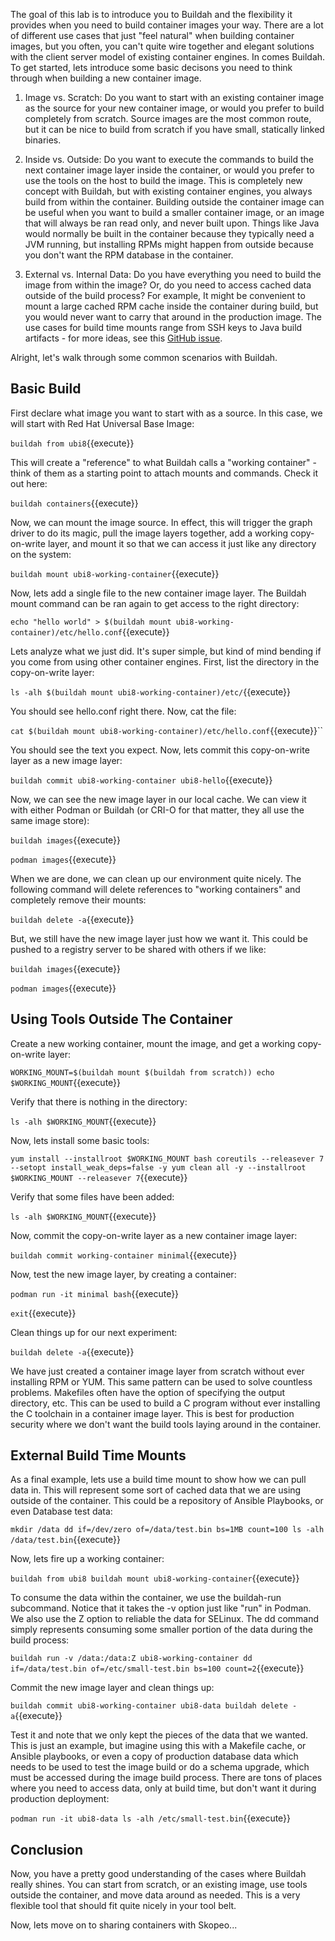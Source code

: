 The goal of this lab is to introduce you to Buildah and the flexibility it provides when you need to build container images your way. There are a lot of different use cases that just "feel natural" when building container images, but you often, you can't quite wire together and elegant solutions with the client server model of existing container engines. In comes Buildah. To get started, lets introduce some basic decisons you need to think through when building a new container image.

1. Image vs. Scratch: Do you want to start with an existing container image as the source for your new container image, or would you prefer to build completely from scratch. Source images are the most common route, but it can be nice to build from scratch if you have small, statically linked binaries.

2. Inside vs. Outside: Do you want to execute the commands to build the next container image layer inside the container, or would you prefer to use the tools on the host to build the image. This is completely new concept with Buildah, but with existing container engines, you always build from within the container. Building outside the container image can be useful when you want to build a smaller container image, or an image that will always be ran read only, and never built upon. Things like Java would normally be built in the container because they typically need a JVM running, but installing RPMs might happen from outside because you don't want the RPM database in the container.

3. External vs. Internal Data: Do you have everything you need to build the image from within the image? Or, do you need to access cached data outside of the build process? For example, It might be convenient to mount a large cached RPM cache inside the container during build, but you would never want to carry that around in the production image. The use cases for build time mounts range from SSH keys to Java build artifacts - for more ideas, see this [GitHub issue](https://github.com/moby/moby/issues/14080).


Alright, let's walk through some common scenarios with Buildah.

## Basic Build

First declare what image you want to start with as a source. In this case, we will start with Red Hat Universal Base Image:

``buildah from ubi8``{{execute}}

This will create a "reference" to what Buildah calls a "working container" - think of them as a starting point to attach mounts and commands. Check it out here:

``buildah containers``{{execute}}

Now, we can mount the image source. In effect, this will trigger the graph driver to do its magic, pull the image layers together, add a working copy-on-write layer, and mount it so that we can access it just like any directory on the system:

``buildah mount ubi8-working-container``{{execute}}

Now, lets add a single file to the new container image layer. The Buildah mount command can be ran again to get access to the right directory:

``echo "hello world" > $(buildah mount ubi8-working-container)/etc/hello.conf``{{execute}}

Lets analyze what we just did. It's super simple, but kind of mind bending if you come from using other container engines. First, list the directory in the copy-on-write layer:

``ls -alh $(buildah mount ubi8-working-container)/etc/``{{execute}}

You should see hello.conf right there. Now, cat the file:

``cat $(buildah mount ubi8-working-container)/etc/hello.conf``{{execute}}``

You should see the text you expect. Now, lets commit this copy-on-write layer as a new image layer:

``buildah commit ubi8-working-container ubi8-hello``{{execute}}

Now, we can see the new image layer in our local cache. We can view it with either Podman or Buildah (or CRI-O for that matter, they all use the same image store):

``buildah images``{{execute}}

``podman images``{{execute}}

When we are done, we can clean up our environment quite nicely. The following command will delete references to "working containers" and completely remove their mounts:

``buildah delete -a``{{execute}}

But, we still have the new image layer just how we want it. This could be pushed to a registry server to be shared with others if we like:

``buildah images``{{execute}}

``podman images``{{execute}}

## Using Tools Outside The Container

Create a new working container, mount the image, and get a working copy-on-write layer:

``WORKING_MOUNT=$(buildah mount $(buildah from scratch))
echo $WORKING_MOUNT``{{execute}}

Verify that there is nothing in the directory:

``ls -alh $WORKING_MOUNT``{{execute}}

Now, lets install some basic tools:

``yum install --installroot $WORKING_MOUNT bash coreutils --releasever 7 --setopt install_weak_deps=false -y
yum clean all -y --installroot $WORKING_MOUNT --releasever 7``{{execute}}

Verify that some files have been added:

``ls -alh $WORKING_MOUNT``{{execute}}

Now, commit the copy-on-write layer as a new container image layer:

``buildah commit working-container minimal``{{execute}}

Now, test the new image layer, by creating a container:

``podman run -it minimal bash``{{execute}}

``exit``{{execute}}

Clean things up for our next experiment:

``buildah delete -a``{{execute}}

We have just created a container image layer from scratch without ever installing RPM or YUM. This same pattern can be used to solve countless problems. Makefiles often have the option of specifying the output directory, etc. This can be used to build a C program without ever installing the C toolchain in a container image layer. This is best for production security where we don't want the build tools laying around in the container.

## External Build Time Mounts

As a final example, lets use a build time mount to show how we can pull data in. This will represent some sort of cached data that we are using outside of the container. This could be a repository of Ansible Playbooks, or even Database test data:

``mkdir /data
dd if=/dev/zero of=/data/test.bin bs=1MB count=100
ls -alh /data/test.bin``{{execute}}

Now, lets fire up a working container:

``buildah from ubi8
buildah mount ubi8-working-container``{{execute}}

To consume the data within the container, we use the buildah-run subcommand. Notice that it takes the -v option just like "run" in Podman. We also use the Z option to reliable the data for SELinux. The dd command simply represents consuming some smaller portion of the data during the build process:

``buildah run -v /data:/data:Z ubi8-working-container dd if=/data/test.bin of=/etc/small-test.bin bs=100 count=2``{{execute}}

Commit the new image layer and clean things up:

``buildah commit ubi8-working-container ubi8-data
buildah delete -a``{{execute}}

Test it and note that we only kept the pieces of the data that we wanted. This is just an example, but imagine using this with a Makefile cache, or Ansible playbooks, or even a copy of production database data which needs to be used to test the image build or do a schema upgrade, which must be accessed during the image build process. There are tons of places where you need to access data, only at build time, but don't want it during production deployment:

``podman run -it ubi8-data ls -alh /etc/small-test.bin``{{execute}}

## Conclusion

Now, you have a pretty good understanding of the cases where Buildah really shines. You can start from scratch, or an existing image, use tools outside the container, and move data around as needed. This is a very flexible tool that should fit quite nicely in your tool belt.

Now, lets move on to sharing containers with Skopeo...
